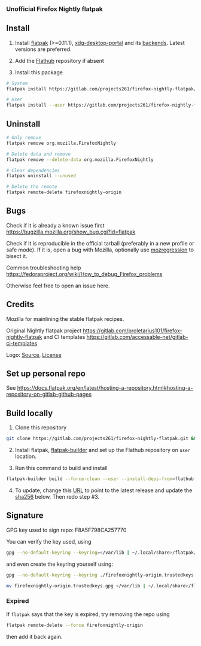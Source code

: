 ### Unofficial Firefox Nightly flatpak

## Install

1. Install [flatpak](https://flatpak.org/setup/) (>=0.11.1), [xdg-desktop-portal](https://github.com/flatpak/xdg-desktop-portal) and its [backends](https://github.com/flatpak/xdg-desktop-portal#using-portals). Latest versions are preferred.

2. Add the [Flathub](https://flathub.org/setup) repository if absent

3. Install this package

```bash
# System
flatpak install https://gitlab.com/projects261/firefox-nightly-flatpak/-/raw/main/firefox-nightly.flatpakref

# User
flatpak install --user https://gitlab.com/projects261/firefox-nightly-flatpak/-/raw/main/firefox-nightly.flatpakref
```

## Uninstall

```bash
# Only remove
flatpak remove org.mozilla.FirefoxNightly

# Delete data and remove
flatpak remove --delete-data org.mozilla.FirefoxNightly

# Clear dependencies
flatpak uninstall --unused

# Delete the remote
flatpak remote-delete firefoxnightly-origin
```

## Bugs

Check if it is already a known issue first https://bugzilla.mozilla.org/show_bug.cgi?id=flatpak

Check if it is reproducible in the official tarball (preferably in a new profile or safe mode). If it is, open a bug with Mozilla, optionally use [mozregression](https://mozilla.github.io/mozregression/quickstart.html) to bisect it.

Common troubleshooting help https://fedoraproject.org/wiki/How_to_debug_Firefox_problems

Otherwise feel free to open an issue here.

## Credits

Mozilla for mainlining the stable flatpak recipes.

Original Nightly flatpak project https://gitlab.com/proletarius101/firefox-nightly-flatpak and CI templates https://gitlab.com/accessable-net/gitlab-ci-templates

Logo: [Source](https://www.creativetail.com/40-free-flat-animal-icons/), [License](https://www.creativetail.com/licensing/)

## Set up personal repo

See https://docs.flatpak.org/en/latest/hosting-a-repository.html#hosting-a-repository-on-gitlab-github-pages

## Build locally

1. Clone this repository

```bash
git clone https://gitlab.com/projects261/firefox-nightly-flatpak.git && cd firefox-nightly-flatpak
```

2. Install flatpak, [flatpak-builder](https://docs.flatpak.org/en/latest/flatpak-builder.html) and set up the Flathub repository
on `user` location.

3. Run this command to build and install

```bash
flatpak-builder build --force-clean --user --install-deps-from=flathub --install org.mozilla.FirefoxNightly.yaml
```

4. To update, change this [URL](https://gitlab.com/projects261/firefox-nightly-flatpak/-/blob/main/org.mozilla.FirefoxNightly.yaml#L153) to point to the latest release and update the [sha256](https://gitlab.com/projects261/firefox-nightly-flatpak/-/blob/main/org.mozilla.FirefoxNightly.yaml#L154) below. Then redo step #3.


## Signature

GPG key used to sign repo: F8A5F798CA257770

You can verify the key used, using

```bash
gpg --no-default-keyring --keyring=</var/lib | ~/.local/share>/flatpak/repo/firefoxnightly-origin.trustedkeys.gpg --lock-never --list-keys
```

and even create the keyring yourself using:

```bash
gpg --no-default-keyring --keyring ./firefoxnightly-origin.trustedkeys.gpg --keyserver keyserver.ubuntu.com --recv-keys F8A5F798CA257770

mv firefoxnightly-origin.trustedkeys.gpg </var/lib | ~/.local/share>/flatpak/repo
```

### Expired

If `flatpak` says that the key is expired, try removing the repo using

```bash
flatpak remote-delete --force firefoxnightly-origin
```

then add it back again.
